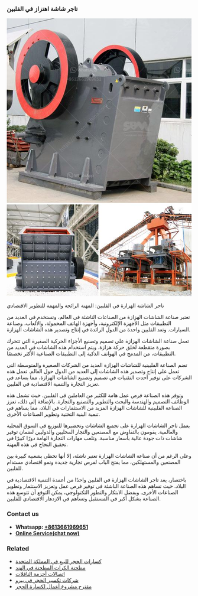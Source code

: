 <h3>تاجر شاشة اهتزاز في الفلبين</h3><img src='1701850626.jpg' alt=''><p>تاجر الشاشة الهزازة في الفلبين: المهنة الرائجة والمهمة للتطوير الاقتصادي</p><p>تعتبر صناعة الشاشات الهزازة من الصناعات الناشئة في العالم، وتستخدم في العديد من التطبيقات مثل الأجهزة الإلكترونية، وأجهزة الهاتف المحمولة، والألعاب، وصناعة السيارات. وتعد الفلبين واحدة من الدول الرائدة في إنتاج وتصدير هذه الشاشات الهزازة.</p><p>تعمل صناعة الشاشات الهزازة على تصميم وتصنيع الأجزاء الحركية الصغيرة التي تتحرك بصورة متقطعة لخلق حركة هزازة. ويتم استخدام هذه الشاشات في العديد من التطبيقات، من المدمج في الهواتف الذكية إلى التطبيقات الصناعية الأكثر تخصصًا.</p><p>تضم الصناعة الفلبينية للشاشات الهزازة العديد من الشركات الصغيرة والمتوسطة التي تعمل على إنتاج وتصدير هذه الشاشات إلى العديد من الدول حول العالم. تعمل هذه الشركات على توفير أحدث التقنيات في تصميم وتصنيع الشاشات الهزازة، مما يساعد في تعزيز التجارة والتنمية الاقتصادية في الفلبين.</p><p>وتوفر هذه الصناعة فرص عمل هامة للكثير من العاملين في الفلبين. حيث تشمل هذه الوظائف التصميم والهندسة والبحث والتطوير والتصنيع والتجارة. بالإضافة إلى ذلك، تعزز الصناعة الفلبينية للشاشات الهزازة المزيد من الاستثمارات في البلاد، مما يساهم في تنمية البنية التحتية وتطوير الصناعات الأخرى.</p><p>يعمل تاجر الشاشات الهزازة على تجميع الشاشات وتحضيرها للتوزيع في السوق المحلية والعالمية. يقومون بالتفاوض مع المصنعين والتجار المحليين والدوليين لضمان توفير شاشات ذات جودة عالية بأسعار مناسبة. وتلعب مهارات التجارة الهامة دورًا كبيرًا في تحقيق النجاح في هذه المهنة.</p><p>وعلى الرغم من أن صناعة الشاشات الهزازة تعتبر ناشئة، إلا أنها تحظى بشعبية كبيرة بين المصنعين والمستهلكين، مما يفتح الباب لفرص تجارية جديدة ونمو اقتصادي مستدام للفلبين.</p><p>باختصار، يعد تاجر الشاشات الهزازة في الفلبين واحدًا من أعمدة التنمية الاقتصادية في البلاد. حيث تساهم هذه الصناعة الناشئة في توفير فرص عمل وتعزيز الاستثمار وتطوير الصناعات الأخرى. وبفضل الابتكار والتطور التكنولوجي، يمكن التوقع أن تتوسع هذه الصناعة بشكل أكبر في المستقبل وتساهم في الازدهار الاقتصادي للفلبين.</p><h3>Contact us</h3><ul><li><strong>Whatsapp:&nbsp;<a href="https://wa.me/8613661969651">+8613661969651</a></strong></li><li><a href="https://swt.shibang-china.com/?git&amp;zhl&amp;تاجر شاشة اهتزاز في الفلبين"><strong>Online Service(chat now)</strong></a></li></ul><h3>Related</h3><ul><li><a href='كسارات الحجر للبيع في المملكة المتحدة.md'>كسارات الحجر للبيع في المملكة المتحدة</a></li><li><a href='مطحنة الكرات المطحنة في الهند.md'>مطحنة الكرات المطحنة في الهند</a></li><li><a href='اتصالات أحزمة الناقلات.md'>اتصالات أحزمة الناقلات</a></li><li><a href='شركات تكسير الحجر في بيرو.md'>شركات تكسير الحجر في بيرو</a></li><li><a href='مقترح مشروع أعمال لكسارة الحجر.md'>مقترح مشروع أعمال لكسارة الحجر</a></li></ul>